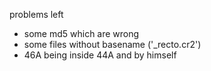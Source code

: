 problems left

- some md5 which are wrong
- some files without basename ('_recto.cr2')
- 46A being inside 44A and by himself